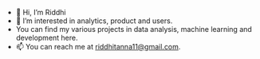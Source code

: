 - 👋 Hi, I’m Riddhi
- 👀 I’m interested in analytics, product and users.
- You can find my various projects in data analysis, machine learning and development here. 
- 📫 You can reach me at riddhitanna11@gmail.com.

<!---
riddhii/riddhii is a ✨ special ✨ repository because its `README.md` (this file) appears on your GitHub profile.
You can click the Preview link to take a look at your changes.
--->
